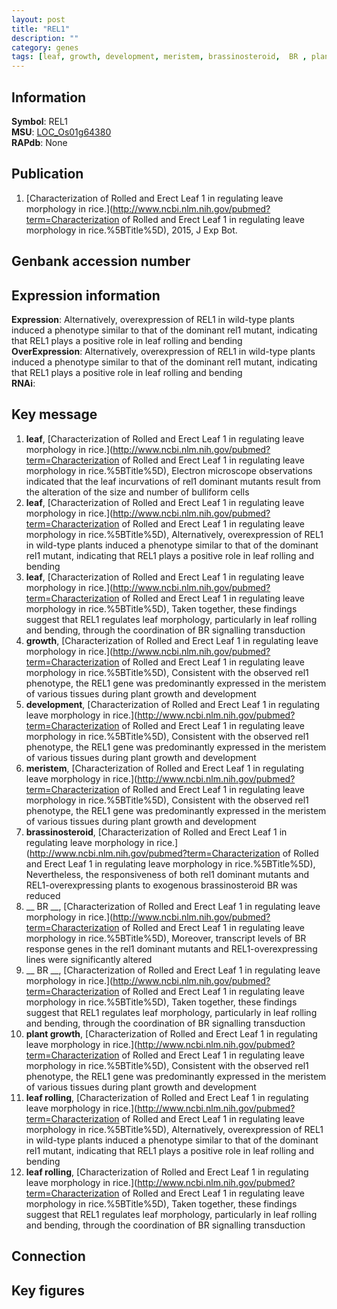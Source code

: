 ```yaml
---
layout: post
title: "REL1"
description: ""
category: genes
tags: [leaf, growth, development, meristem, brassinosteroid,  BR , plant growth, leaf rolling]
---
```


## Information
__Symbol__: REL1  
__MSU__: [LOC_Os01g64380](http://rice.plantbiology.msu.edu/cgi-bin/ORF_infopage.cgi?orf=LOC_Os01g64380)  
__RAPdb__: None  

## Publication
1. [Characterization of Rolled and Erect Leaf 1 in regulating leave morphology in rice.](http://www.ncbi.nlm.nih.gov/pubmed?term=Characterization of Rolled and Erect Leaf 1 in regulating leave morphology in rice.%5BTitle%5D), 2015, J Exp Bot.

## Genbank accession number

## Expression information
__Expression__: Alternatively, overexpression of REL1 in wild-type plants induced a phenotype similar to that of the dominant rel1 mutant, indicating that REL1 plays a positive role in leaf rolling and bending  
__OverExpression__: Alternatively, overexpression of REL1 in wild-type plants induced a phenotype similar to that of the dominant rel1 mutant, indicating that REL1 plays a positive role in leaf rolling and bending  
__RNAi__:  

## Key message
1. __leaf__, [Characterization of Rolled and Erect Leaf 1 in regulating leave morphology in rice.](http://www.ncbi.nlm.nih.gov/pubmed?term=Characterization of Rolled and Erect Leaf 1 in regulating leave morphology in rice.%5BTitle%5D),  Electron microscope observations indicated that the leaf incurvations of rel1 dominant mutants result from the alteration of the size and number of bulliform cells
2. __leaf__, [Characterization of Rolled and Erect Leaf 1 in regulating leave morphology in rice.](http://www.ncbi.nlm.nih.gov/pubmed?term=Characterization of Rolled and Erect Leaf 1 in regulating leave morphology in rice.%5BTitle%5D),  Alternatively, overexpression of REL1 in wild-type plants induced a phenotype similar to that of the dominant rel1 mutant, indicating that REL1 plays a positive role in leaf rolling and bending
3. __leaf__, [Characterization of Rolled and Erect Leaf 1 in regulating leave morphology in rice.](http://www.ncbi.nlm.nih.gov/pubmed?term=Characterization of Rolled and Erect Leaf 1 in regulating leave morphology in rice.%5BTitle%5D),  Taken together, these findings suggest that REL1 regulates leaf morphology, particularly in leaf rolling and bending, through the coordination of BR signalling transduction
4. __growth__, [Characterization of Rolled and Erect Leaf 1 in regulating leave morphology in rice.](http://www.ncbi.nlm.nih.gov/pubmed?term=Characterization of Rolled and Erect Leaf 1 in regulating leave morphology in rice.%5BTitle%5D),  Consistent with the observed rel1 phenotype, the REL1 gene was predominantly expressed in the meristem of various tissues during plant growth and development
5. __development__, [Characterization of Rolled and Erect Leaf 1 in regulating leave morphology in rice.](http://www.ncbi.nlm.nih.gov/pubmed?term=Characterization of Rolled and Erect Leaf 1 in regulating leave morphology in rice.%5BTitle%5D),  Consistent with the observed rel1 phenotype, the REL1 gene was predominantly expressed in the meristem of various tissues during plant growth and development
6. __meristem__, [Characterization of Rolled and Erect Leaf 1 in regulating leave morphology in rice.](http://www.ncbi.nlm.nih.gov/pubmed?term=Characterization of Rolled and Erect Leaf 1 in regulating leave morphology in rice.%5BTitle%5D),  Consistent with the observed rel1 phenotype, the REL1 gene was predominantly expressed in the meristem of various tissues during plant growth and development
7. __brassinosteroid__, [Characterization of Rolled and Erect Leaf 1 in regulating leave morphology in rice.](http://www.ncbi.nlm.nih.gov/pubmed?term=Characterization of Rolled and Erect Leaf 1 in regulating leave morphology in rice.%5BTitle%5D),  Nevertheless, the responsiveness of both rel1 dominant mutants and REL1-overexpressing plants to exogenous brassinosteroid BR was reduced
8. __ BR __, [Characterization of Rolled and Erect Leaf 1 in regulating leave morphology in rice.](http://www.ncbi.nlm.nih.gov/pubmed?term=Characterization of Rolled and Erect Leaf 1 in regulating leave morphology in rice.%5BTitle%5D),  Moreover, transcript levels of BR response genes in the rel1 dominant mutants and REL1-overexpressing lines were significantly altered
9. __ BR __, [Characterization of Rolled and Erect Leaf 1 in regulating leave morphology in rice.](http://www.ncbi.nlm.nih.gov/pubmed?term=Characterization of Rolled and Erect Leaf 1 in regulating leave morphology in rice.%5BTitle%5D),  Taken together, these findings suggest that REL1 regulates leaf morphology, particularly in leaf rolling and bending, through the coordination of BR signalling transduction
10. __plant growth__, [Characterization of Rolled and Erect Leaf 1 in regulating leave morphology in rice.](http://www.ncbi.nlm.nih.gov/pubmed?term=Characterization of Rolled and Erect Leaf 1 in regulating leave morphology in rice.%5BTitle%5D),  Consistent with the observed rel1 phenotype, the REL1 gene was predominantly expressed in the meristem of various tissues during plant growth and development
11. __leaf rolling__, [Characterization of Rolled and Erect Leaf 1 in regulating leave morphology in rice.](http://www.ncbi.nlm.nih.gov/pubmed?term=Characterization of Rolled and Erect Leaf 1 in regulating leave morphology in rice.%5BTitle%5D),  Alternatively, overexpression of REL1 in wild-type plants induced a phenotype similar to that of the dominant rel1 mutant, indicating that REL1 plays a positive role in leaf rolling and bending
12. __leaf rolling__, [Characterization of Rolled and Erect Leaf 1 in regulating leave morphology in rice.](http://www.ncbi.nlm.nih.gov/pubmed?term=Characterization of Rolled and Erect Leaf 1 in regulating leave morphology in rice.%5BTitle%5D),  Taken together, these findings suggest that REL1 regulates leaf morphology, particularly in leaf rolling and bending, through the coordination of BR signalling transduction

## Connection

## Key figures


